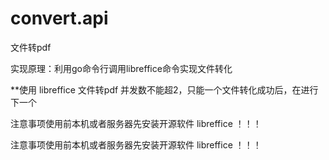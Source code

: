 # convert.api
文件转pdf



实现原理：利用go命令行调用libreffice命令实现文件转化

**使用 libreffice 文件转pdf 并发数不能超2，只能一个文件转化成功后，在进行下一个

注意事项使用前本机或者服务器先安装开源软件 libreffice ！！！

注意事项使用前本机或者服务器先安装开源软件 libreffice ！！！
